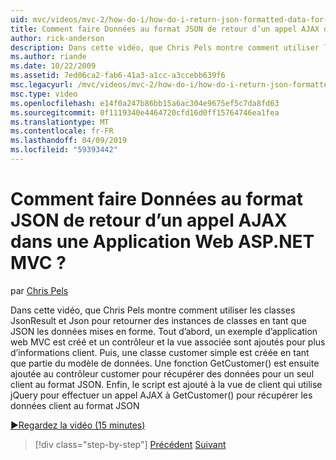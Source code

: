 ```yaml
---
uid: mvc/videos/mvc-2/how-do-i/how-do-i-return-json-formatted-data-for-an-ajax-call-in-an-aspnet-mvc-web-application
title: Comment faire Données au format JSON de retour d’un appel AJAX dans une Application Web ASP.NET MVC ? | Microsoft Docs
author: rick-anderson
description: Dans cette vidéo, que Chris Pels montre comment utiliser les classes JsonResult et Json pour retourner des instances de classes en tant que JSON les données mises en forme. Tout d’abord, un échantillon MVC web appl...
ms.author: riande
ms.date: 10/22/2009
ms.assetid: 7ed06ca2-fab6-41a3-a1cc-a3ccebb639f6
msc.legacyurl: /mvc/videos/mvc-2/how-do-i/how-do-i-return-json-formatted-data-for-an-ajax-call-in-an-aspnet-mvc-web-application
msc.type: video
ms.openlocfilehash: e14f0a247b86bb15a6ac304e9675ef5c7da8fd63
ms.sourcegitcommit: 0f1119340e4464720cfd16d0ff15764746ea1fea
ms.translationtype: MT
ms.contentlocale: fr-FR
ms.lasthandoff: 04/09/2019
ms.locfileid: "59393442"
---
```

# <a name="how-do-i-return-json-formatted-data-for-an-ajax-call-in-an-aspnet-mvc-web-application"></a>Comment faire Données au format JSON de retour d’un appel AJAX dans une Application Web ASP.NET MVC ?

par [Chris Pels](https://twitter.com/chrispels)

Dans cette vidéo, que Chris Pels montre comment utiliser les classes JsonResult et Json pour retourner des instances de classes en tant que JSON les données mises en forme. Tout d’abord, un exemple d’application web MVC est créé et un contrôleur et la vue associée sont ajoutés pour plus d’informations client. Puis, une classe customer simple est créée en tant que partie du modèle de données. Une fonction GetCustomer() est ensuite ajoutée au contrôleur customer pour récupérer des données pour un seul client au format JSON. Enfin, le script est ajouté à la vue de client qui utilise jQuery pour effectuer un appel AJAX à GetCustomer() pour récupérer les données client au format JSON

[&#9654;Regardez la vidéo (15 minutes)](https://channel9.msdn.com/Blogs/ASP-NET-Site-Videos/how-do-i-return-json-formatted-data-for-an-ajax-call-in-an-aspnet-mvc-web-application)

> [!div class="step-by-step"]
> [Précédent](aspnet-mvc-how-10-minute-technical-video-for-developers.md)
> [Suivant](how-do-i-work-with-data-in-aspnet-mvc-partial-views.md)
